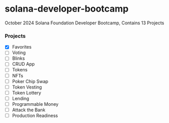 # solana-developer-bootcamp
October 2024 Solana Foundation Developer Bootcamp, Contains 13 Projects

### Projects
- [x] Favorites  
- [ ] Voting  
- [ ] Blinks  
- [ ] CRUD App  
- [ ] Tokens  
- [ ] NFTs  
- [ ] Poker Chip Swap  
- [ ] Token Vesting  
- [ ] Token Lottery  
- [ ] Lending  
- [ ] Programmable Money  
- [ ] Attack the Bank  
- [ ] Production Readiness 
